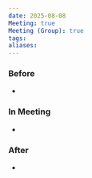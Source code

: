 ```yaml
---
date: 2025-08-08
Meeting: true
Meeting (Group): true
tags: 
aliases:
---
```


### Before
- 

### In Meeting
- 

### After
- 